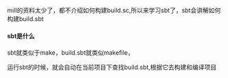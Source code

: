 ## 

mill的资料太少了，都不介绍如何构建build.sc,所以来学习sbt了，sbt会讲解如何构建build.sbt

#### sbt是什么

sbt就类似于make，build.sbt就类似makefile，

运行sbt的时候，就会自动在当前项目下查找build.sbt,根据它去构建和编译项目
